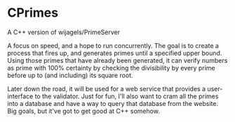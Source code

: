 CPrimes
=======

A C++ version of wijagels/PrimeServer

A focus on speed, and a hope to run concurrently.
The goal is to create a process that fires up, and generates primes until a specified upper bound.
Using those primes that have already been generated, it can verify numbers as prime with 100% certainty by checking the divisibility by every prime before up to (and including) its square root.

Later down the road, it will be used for a web service that provides a user-interface to the validator.
Just for fun, I'll also want to cram all the primes into a database and have a way to query that database from the website.
Big goals, but it've got to get good at C++ somehow.
